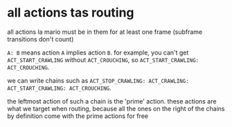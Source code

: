 # all actions tas routing

all actions la mario must be in them for at least one frame (subframe transitions don't count)

`A: B` means action `A` implies action `B`. for example, you can't get `ACT_START_CRAWLING` without `ACT_CROUCHING`, so `ACT_START_CRAWLING: ACT_CROUCHING`.

we can write chains such as `ACT_STOP_CRAWLING: ACT_CRAWLING: ACT_START_CRAWLING: ACT_CROUCHING`.

the leftmost action of such a chain is the 'prime' action. these actions are what we target when routing, because all the ones on the right of the chains by definition come with the prime actions for free
